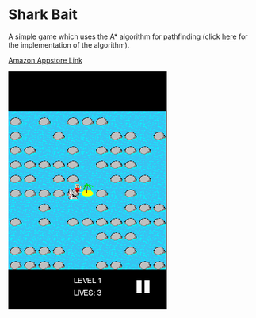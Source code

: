 Shark Bait
==========

A simple game which uses the A\* algorithm for pathfinding (click [here](core/src/com/mygdx/sharkbait/moves/AStarMove.java) for the implementation of the algorithm).

[Amazon Appstore Link](http://www.amazon.com/js42721-Shark-Bait/dp/B00L3P1EY2/)

![Screenshot](screenshots/screen_small.png)
